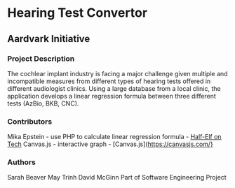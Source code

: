 # Hearing Test Convertor
## Aardvark Initiative

### Project Description
The cochlear implant industry is facing a major challenge given multiple and incompatible measures from different types of hearing tests offered in different audiologist clinics. Using a large database from a local clinic, the application develops a linear regression formula between three different tests (AzBio, BKB, CNC).

### Contributors
Mika Epstein - use PHP to calculate linear regression formula - [Half-Elf on Tech](https://halfelf.org/2017/linear-regressions-php/)
Canvas.js - interactive graph - [Canvas.js](https://canvasjs.com/}

### Authors
Sarah Beaver
May Trinh
David McGinn
Part of Software Engineering Project
